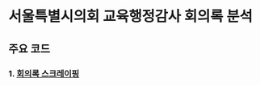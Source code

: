 # 서울특별시의회 교육행정감사 회의록 분석

## 주요 코드
### 1. [회의록 스크레이핑](https://github.com/Umhyunbin/Education_Committee/blob/6227bd1f4a70904236427f5f6b57249054414eab/%ED%9A%8C%EC%9D%98%EB%A1%9D_%EC%8A%A4%ED%81%AC%EB%A0%88%EC%9D%B4%ED%95%91.ipynb)
